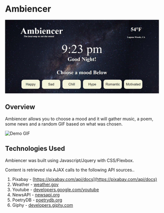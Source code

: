 # Ambiencer

![Screen Shot 1](images/screens/ambiencer-screen.png)

## Overview

Ambiencer allows you to choose a mood and it will gather music, a poem, some news and a random GIF based on what was chosen.

![Demo GIF](images/screens/ambiencer-demo1.gif)

## Technologies Used

Ambiencer was built using Javascript/Jquery with CSS/Flexbox.

Content is retrieved via AJAX calls to the following API sources.. 

1. Pixabay - [https://pixabay.com/api/docs](https://pixabay.com/api/docs)
2. Weather - [weather.gov](weather.org)
3. Youtube - [developers.google.com/youtube](developers.google.com/youtube)
4. NewsAPI - [newsapi.org](newsapi.org)
5. PoetryDB - [poetrydb.org](poetrydb.org)
6. Giphy - [developers.giphy.com](developers.giphy.com)